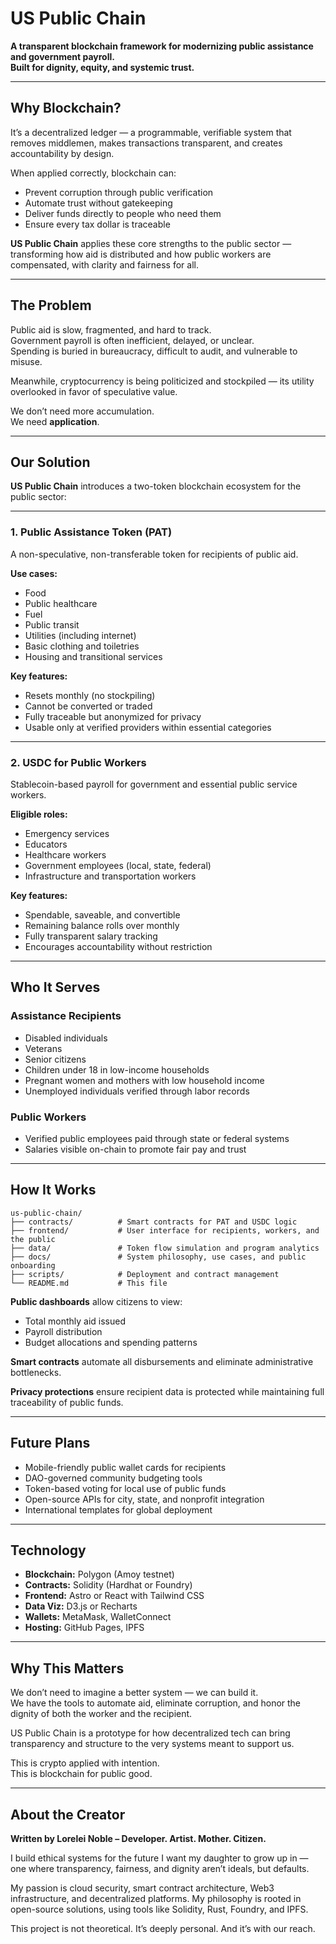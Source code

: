 # US Public Chain

**A transparent blockchain framework for modernizing public assistance and government payroll.  
Built for dignity, equity, and systemic trust.**

---

## Why Blockchain?

It’s a decentralized ledger — a programmable, verifiable system that removes middlemen, makes transactions transparent, and creates accountability by design.

When applied correctly, blockchain can:
- Prevent corruption through public verification
- Automate trust without gatekeeping
- Deliver funds directly to people who need them
- Ensure every tax dollar is traceable

**US Public Chain** applies these core strengths to the public sector — transforming how aid is distributed and how public workers are compensated, with clarity and fairness for all.

---

## The Problem

Public aid is slow, fragmented, and hard to track.  
Government payroll is often inefficient, delayed, or unclear.  
Spending is buried in bureaucracy, difficult to audit, and vulnerable to misuse.  

Meanwhile, cryptocurrency is being politicized and stockpiled — its utility overlooked in favor of speculative value.

We don’t need more accumulation.  
We need **application**.

---

## Our Solution

**US Public Chain** introduces a two-token blockchain ecosystem for the public sector:

---

### 1. Public Assistance Token (PAT)

A non-speculative, non-transferable token for recipients of public aid.

**Use cases:**
- Food
- Public healthcare
- Fuel
- Public transit
- Utilities (including internet)
- Basic clothing and toiletries
- Housing and transitional services

**Key features:**
- Resets monthly (no stockpiling)
- Cannot be converted or traded
- Fully traceable but anonymized for privacy
- Usable only at verified providers within essential categories

---

### 2. USDC for Public Workers

Stablecoin-based payroll for government and essential public service workers.

**Eligible roles:**
- Emergency services
- Educators
- Healthcare workers
- Government employees (local, state, federal)
- Infrastructure and transportation workers

**Key features:**
- Spendable, saveable, and convertible
- Remaining balance rolls over monthly
- Fully transparent salary tracking
- Encourages accountability without restriction

---

## Who It Serves

### Assistance Recipients
- Disabled individuals
- Veterans
- Senior citizens
- Children under 18 in low-income households
- Pregnant women and mothers with low household income
- Unemployed individuals verified through labor records

### Public Workers
- Verified public employees paid through state or federal systems
- Salaries visible on-chain to promote fair pay and trust

---

## How It Works

```
us-public-chain/
├── contracts/          # Smart contracts for PAT and USDC logic
├── frontend/           # User interface for recipients, workers, and the public
├── data/               # Token flow simulation and program analytics
├── docs/               # System philosophy, use cases, and public onboarding
├── scripts/            # Deployment and contract management
└── README.md           # This file
```
**Public dashboards** allow citizens to view:
- Total monthly aid issued
- Payroll distribution
- Budget allocations and spending patterns

**Smart contracts** automate all disbursements and eliminate administrative bottlenecks.

**Privacy protections** ensure recipient data is protected while maintaining full traceability of public funds.

---

## Future Plans

- Mobile-friendly public wallet cards for recipients  
- DAO-governed community budgeting tools  
- Token-based voting for local use of public funds  
- Open-source APIs for city, state, and nonprofit integration  
- International templates for global deployment

---

## Technology

- **Blockchain:** Polygon (Amoy testnet)
- **Contracts:** Solidity (Hardhat or Foundry)
- **Frontend:** Astro or React with Tailwind CSS
- **Data Viz:** D3.js or Recharts
- **Wallets:** MetaMask, WalletConnect
- **Hosting:** GitHub Pages, IPFS

---

## Why This Matters

We don’t need to imagine a better system — we can build it.  
We have the tools to automate aid, eliminate corruption, and honor the dignity of both the worker and the recipient.

US Public Chain is a prototype for how decentralized tech can bring transparency and structure to the very systems meant to support us.

This is crypto applied with intention.  
This is blockchain for public good.

---

## About the Creator

**Written by Lorelei Noble – Developer. Artist. Mother. Citizen.**

I build ethical systems for the future I want my daughter to grow up in — one where transparency, fairness, and dignity aren’t ideals, but defaults.

My passion is cloud security, smart contract architecture, Web3 infrastructure, and decentralized platforms. My philosophy is rooted in open-source solutions,  using tools like Solidity, Rust, Foundry, and IPFS.

This project is not theoretical. It’s deeply personal. And it’s with our reach.

